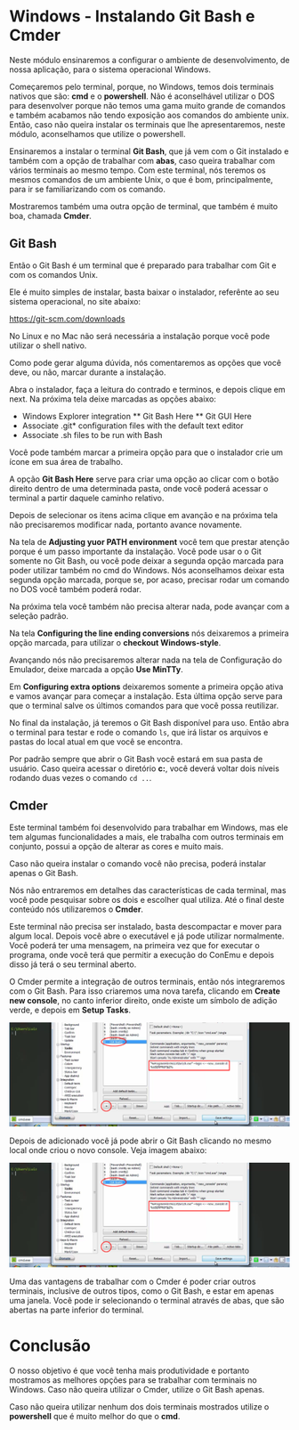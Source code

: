 # Windows - Instalando Git Bash e Cmder

Neste módulo ensinaremos a configurar o ambiente de desenvolvimento, de nossa aplicação, para o sistema operacional Windows.

Começaremos pelo terminal, porque, no Windows, temos dois terminais nativos que são: **cmd** e o **powershell**. Não é aconselhável utilizar o DOS para desenvolver porque não temos uma gama muito grande de comandos e também acabamos não tendo exposição aos comandos do ambiente unix. Então, caso não queira instalar os terminais que lhe apresentaremos, neste módulo, aconselhamos que utilize o powershell.

Ensinaremos a instalar o terminal **Git Bash**, que já vem com o Git instalado e também com a opção de trabalhar com **abas**, caso queira trabalhar com vários terminais ao mesmo tempo. Com este terminal, nós teremos os mesmos comandos de um ambiente Unix, o que é bom, principalmente, para ir se familiarizando com os comando.

Mostraremos também uma outra opção de terminal, que também é muito boa, chamada **Cmder**.

## Git Bash

Então o Git Bash é um terminal que é preparado para trabalhar com Git e com os comandos Unix.

Ele é muito simples de instalar, basta baixar o instalador, referênte ao seu sistema operacional, no site abaixo:

<https://git-scm.com/downloads>

No Linux e no Mac não será necessária a instalação porque você pode utilizar o shell nativo.

Como pode gerar alguma dúvida, nós comentaremos as opções que você deve, ou não, marcar durante a instalação.

Abra o instalador, faça a leitura do contrado e terminos, e depois clique em next. Na próxima tela deixe marcadas as opções abaixo:

* Windows Explorer integration
    ** Git Bash Here
    ** Git GUI Here
* Associate .git* configuration files with the default text editor
* Associate .sh files to be run with Bash

Você pode também marcar a primeira opção para que o instalador crie um ícone em sua área de trabalho.

A opção **Git Bash Here** serve para criar uma opção ao clicar com o botão direito dentro de uma determinada pasta, onde você poderá acessar o terminal a partir daquele caminho relativo.

Depois de selecionar os itens acima clique em avanção e na próxima tela não precisaremos modificar nada, portanto avance novamente.

Na tela de **Adjusting yuor PATH environment** você tem que prestar atenção porque é um passo importante da instalação. Você pode usar o o Git somente no Git Bash, ou você pode deixar a segunda opção marcada para poder utilizar também no cmd do Windows. Nós aconselhamos deixar esta segunda opção marcada, porque se, por acaso, precisar rodar um comando no DOS você também poderá rodar.

Na próxima tela você também não precisa alterar nada, pode avançar com a seleção padrão.

Na tela **Configuring the line ending conversions** nós deixaremos a primeira opção marcada, para utilizar o **checkout Windows-style**.

Avançando nós não precisaremos alterar nada na tela de Configuração do Emulador, deixe marcada a opção **Use MinTTy**.

Em **Configuring extra options** deixaremos somente a primeira opção ativa e vamos avançar para começar a instalação. Esta última opção serve para que o terminal salve os últimos comandos para que você possa reutilizar.

No final da instalação, já teremos o Git Bash disponível para uso. Então abra o terminal para testar e rode o comando `ls`, que irá listar os arquivos e pastas do local atual em que você se encontra.

Por padrão sempre que abrir o Git Bash você estará em sua pasta de usuário. Caso queira acessar o diretório **c:**, você deverá voltar dois níveis rodando duas vezes o comando `cd ..`.

## Cmder

Este terminal também foi desenvolvido para trabalhar em Windows, mas ele tem algumas funcionalidades a mais, ele trabalha com outros terminais em conjunto, possui a opção de alterar as cores e muito mais.

Caso não queira instalar o comando você não precisa, poderá instalar apenas o Git Bash.

Nós não entraremos em detalhes das características de cada terminal, mas você pode pesquisar sobre os dois e escolher qual utiliza. Até o final deste conteúdo nós utilizaremos o **Cmder**.

Este terminal não precisa ser instalado, basta descompactar e mover para algum local. Depois você abre o executável e já pode utilizar normalmente. Você poderá ter uma mensagem, na primeira vez que for executar o programa, onde você terá que permitir a execução do ConEmu e depois disso já terá o seu terminal aberto.

O Cmder permite a integração de outros terminais, então nós integraremos com o Git Bash. Para isso criaremos uma nova tarefa, clicando em **Create new console**, no canto inferior direito, onde existe um símbolo de adição verde, e depois em **Setup Tasks**.

![setup_task_cmder](./images/setup_task_cmder.png "setup_task_cmder")

Depois de adicionado você já pode abrir o Git Bash clicando no mesmo local onde criou o novo console. Veja imagem abaixo:

![setup_task_cmder_open](./images/setup_task_cmder.png "setup_task_cmder")

Uma das vantagens de trabalhar com o Cmder é poder criar outros terminais, inclusive de outros tipos, como o Git Bash, e estar em apenas uma janela. Você pode ir selecionando o terminal através de abas, que são abertas na parte inferior do terminal.

# Conclusão

O nosso objetivo é que você tenha mais produtividade e portanto mostramos as melhores opções para se trabalhar com terminais no Windows. Caso não queira utilizar o Cmder, utilize o Git Bash apenas.

Caso não queira utilizar nenhum dos dois terminais mostrados utilize o **powershell** que é muito melhor do que o **cmd**.